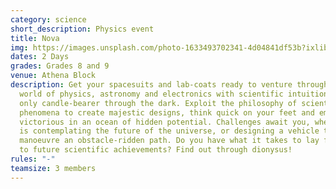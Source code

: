 ```yaml
---
category: science
short_description: Physics event
title: Nova
img: https://images.unsplash.com/photo-1633493702341-4d04841df53b?ixlib=rb-4.0.3&ixid=M3wxMjA3fDB8MHxwaG90by1wYWdlfHx8fGVufDB8fHx8fA%3D%3D&auto=format&fit=crop&w=1760&q=80
dates: 2 Days
grades: Grades 8 and 9
venue: Athena Block
description: Get your spacesuits and lab-coats ready to venture through the
  world of physics, astronomy and electronics with scientific intuition as your
  only candle-bearer through the dark. Exploit the philosophy of scientific
  phenomena to create majestic designs, think quick on your feet and emerge
  victorious in an ocean of hidden potential. Challenges await you, whether it
  is contemplating the future of the universe, or designing a vehicle to
  manoeuvre an obstacle-ridden path. Do you have what it takes to lay foundation
  to future scientific achievements? Find out through dionysus!
rules: "-"
teamsize: 3 members
---
```


